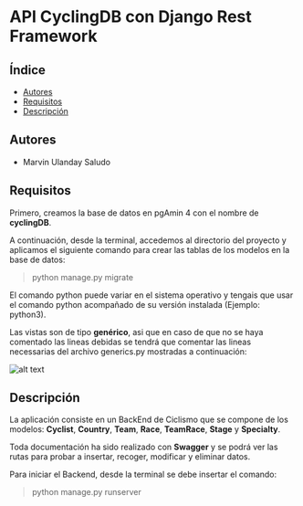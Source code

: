 # API CyclingDB con Django Rest Framework

## Índice

* [Autores](#autores)
* [Requisitos](#requisitos)
* [Descripción](#descripción)

## Autores

- Marvin Ulanday Saludo

## Requisitos

Primero, creamos la base de datos en pgAmin 4 con el nombre de **cyclingDB**.

A continuación, desde la terminal, accedemos al directorio del proyecto y aplicamos el siguiente comando para crear las tablas de los modelos en la base de datos:

> python manage.py migrate

El comando python puede variar en el sistema operativo y tengais que usar el comando python acompañado de su versión instalada (Ejemplo: python3).

Las vistas son de tipo **genérico**, asi que en caso de que no se haya comentado las lineas debidas se tendrá que comentar las lineas necessarias del archivo generics.py mostradas a continuación:

![alt text](https://i.imgur.com/MelQQfD.jpg)

## Descripción

La aplicación consiste en un BackEnd de Ciclismo que se compone de los modelos: **Cyclist**, **Country**, **Team**, **Race**, **TeamRace**, **Stage** y **Specialty**. 

Toda documentación ha sido realizado con **Swagger** y se podrá ver las rutas para probar a insertar, recoger, modificar y eliminar datos.

Para iniciar el Backend, desde la terminal se debe insertar el comando:

> python manage.py runserver
